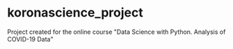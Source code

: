 # koronascience_project
Project created for the online course "Data Science with Python. Analysis of COVID-19 Data"
